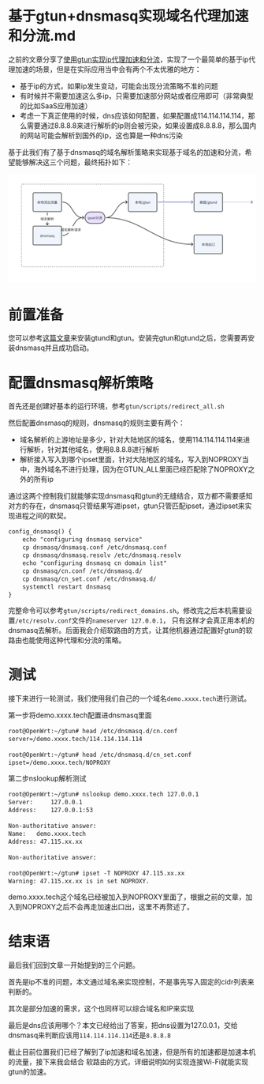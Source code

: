 # 基于gtun+dnsmasq实现域名代理加速和分流.md

之前的文章分享了[使用gtun实现ip代理加速和分流](./基础用法:基于gtun+ipset实现ip代理加速和分流.md)，实现了一个最简单的基于ip代理加速的场景，但是在实际应用当中会有两个不太优雅的地方：

- 基于ip的方式，如果ip发生变动，可能会出现分流策略不准的问题
- 有时候并不需要加速这么多ip，只需要加速部分网站或者应用即可（非常典型的比如SaaS应用加速）
- 考虑一下真正使用的时候，dns应该如何配置，如果配置成114.114.114.114，那么需要通过8.8.8.8来进行解析的ip则会被污染，如果设置成8.8.8.8，那么国内的网站可能会解析到国外的ip，这也算是一种dns污染

基于此我们有了基于dnsmasq的域名解析策略来实现基于域名的加速和分流，希望能够解决这三个问题，最终拓扑如下：

![img.png](assets/domain_acc_topology.png)

# 前置准备
您可以参考[这篇文章](基础用法:基于gtun+ipset实现ip代理加速和分流.md)来安装gtund和gtun。安装完gtun和gtund之后，您需要再安装dnsmasq并且成功启动。

# 配置dnsmasq解析策略

首先还是创建好基本的运行环境，参考`gtun/scripts/redirect_all.sh`

然后配置dnsmasq的规则，dnsmasq的规则主要有两个：
 
- 域名解析的上游地址是多少，针对大陆地区的域名，使用114.114.114.114来进行解析，针对其他域名，使用8.8.8.8进行解析
- 解析接入写入到哪个ipset里面，针对大陆地区的域名，写入到NOPROXY当中，海外域名不进行处理，因为在GTUN_ALL里面已经匹配除了NOPROXY之外的所有ip

通过这两个控制我们就能够实现dnsmasq和gtun的无缝结合，双方都不需要感知对方的存在，dnsmasq只管结果写进ipset，gtun只管匹配ipset，通过ipset来实现进程之间的默契。

```shell
config_dnsmasq() {
    echo "configuring dnsmasq service"
    cp dnsmasq/dnsmasq.conf /etc/dnsmasq.conf
    cp dnsmasq/dnsmasq.resolv /etc/dnsmasq.resolv
    echo "configuring dnsmasq cn domain list"
    cp dnsmasq/cn.conf /etc/dnsmasq.d/
    cp dnsmasq/cn_set.conf /etc/dnsmasq.d/
    systemctl restart dnsmasq
}

```

完整命令可以参考`gtun/scripts/redirect_domains.sh`。修改完之后本机需要设置`/etc/resolv.conf`文件的`nameserver 127.0.0.1`，
只有这样才会真正用本机的dnsmasq去解析。后面我会介绍软路由的方式，让其他机器通过配置好gtun的软路由也能使用这种代理和分流的策略。

# 测试
接下来进行一轮测试，我们使用我们自己的一个域名`demo.xxxx.tech`进行测试。

第一步将demo.xxxx.tech配置进dnsmasq里面

```shell
root@OpenWrt:~/gtun# head /etc/dnsmasq.d/cn.conf
server=/demo.xxxx.tech/114.114.114.114

root@OpenWrt:~/gtun# head /etc/dnsmasq.d/cn_set.conf
ipset=/demo.xxxx.tech/NOPROXY
```

第二步nslookup解析测试

```shell
root@OpenWrt:~/gtun# nslookup demo.xxxx.tech 127.0.0.1
Server:		127.0.0.1
Address:	127.0.0.1:53

Non-authoritative answer:
Name:	demo.xxxx.tech
Address: 47.115.xx.xx

Non-authoritative answer:

root@OpenWrt:~/gtun# ipset -T NOPROXY 47.115.xx.xx
Warning: 47.115.xx.xx is in set NOPROXY.
```

demo.xxxx.tech这个域名已经被加入到NOPROXY里面了，根据之前的文章，加入到NOPROXY之后不会再走加速出口出，这里不再赘述了。

# 结束语
最后我们回到文章一开始提到的三个问题。

首先是ip不准的问题，本文通过域名来实现控制，不是事先写入固定的cidr列表来判断的。

其次是部分加速的需求，这个也同样可以综合域名和IP来实现

最后是dns应该用哪个？本文已经给出了答案，把dns设置为127.0.0.1，交给dnsmasq来判断应该用`114.114.114.114`还是`8.8.8.8`

截止目前位置我们已经了解到了ip加速和域名加速，但是所有的加速都是加速本机的流量，接下来我会结合 软路由的方式，详细说明如何实现连接Wi-Fi就能实现gtun的加速。
